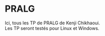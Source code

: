 # PRALG

Ici, tous les TP de PRALG de Kenji Chikhaoui. \
Les TP seront testés pour Linux et Windows.
